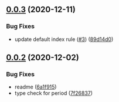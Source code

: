 ## [0.0.3](https://github.com/serverless-components/tencent-cls/compare/v0.0.2...v0.0.3) (2020-12-11)


### Bug Fixes

* update default index rule ([#3](https://github.com/serverless-components/tencent-cls/issues/3)) ([89d14d0](https://github.com/serverless-components/tencent-cls/commit/89d14d0f3bfff15bdc106b80684a788e60b21394))

## [0.0.2](https://github.com/serverless-components/tencent-cls/compare/v0.0.1...v0.0.2) (2020-12-02)


### Bug Fixes

* readme ([6a1f915](https://github.com/serverless-components/tencent-cls/commit/6a1f91598069ba0e36e6df2151acede16587f104))
* type check for period ([7f26837](https://github.com/serverless-components/tencent-cls/commit/7f26837b479c8a42d9bce67a4616a071296bb484))
